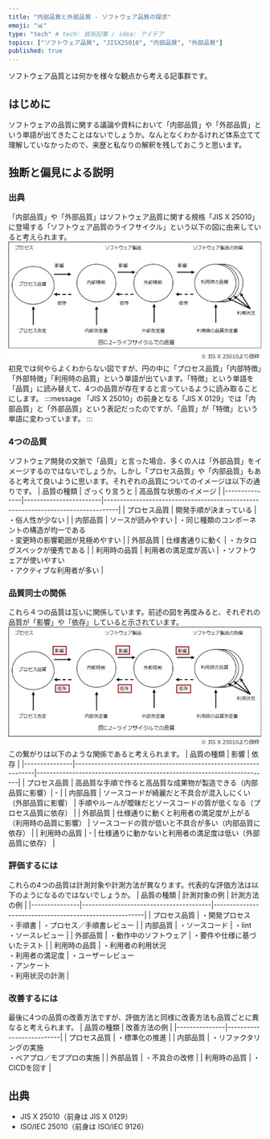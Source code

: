 ```yaml
---
title: "内部品質と外部品質 - ソフトウェア品質の探求"
emoji: "📊"
type: "tech" # tech: 技術記事 / idea: アイデア
topics: ["ソフトウェア品質", "JISX25010", "内部品質", "外部品質"]
published: true
---
```

ソフトウェア品質とは何かを様々な観点から考える記事群です。

## はじめに
ソフトウェアの品質に関する議論や資料において「内部品質」や「外部品質」という単語が出てきたことはないでしょうか。なんとなくわかるけれど体系立てて理解していなかったので、来歴と私なりの解釈を残しておこうと思います。

## 独断と偏見による説明

### 出典
   「内部品質」や「外部品質」はソフトウェア品質に関する規格「JIS X 25010」に登場する「ソフトウェア品質のライフサイクル」という以下の図に由来していると考えられます。
   ![software lifecycle](/images/quality_interal_external/quality_interal_external_00.jpg)
   初見では何やらよくわからない図ですが、円の中に「プロセス品質」「内部特徴」「外部特徴」「利用時の品質」という単語が出ています。「特徴」という単語を「品質」に読み替えて、4つの品質が存在すると言っているように読み取ることにします。
   :::message
   「JIS X 25010」の前身となる「JIS X 0129」では「内部品質」と「外部品質」という表記だったのですが、「品質」が「特徴」という単語に変わっています。
   :::

### 4つの品質
   ソフトウェア開発の文脈で「品質」と言った場合、多くの人は「外部品質」をイメージするのではないでしょうか。しかし「プロセス品質」や「内部品質」もあると考えて良いように思います。それぞれの品質についてのイメージは以下の通りです。
   | 品質の種類    | ざっくり言うと         | 高品質な状態のイメージ                                                           |
   |---------------|------------------------|----------------------------------------------------------------------------------|
   | プロセス品質  | 開発手順が決まっている | ・俗人性が少ない                                                                 |
   | 内部品質      | ソースが読みやすい     | ・同じ種類のコンポーネントの構造が均一である<br>・変更時の影響範囲が見極めやすい |
   | 外部品質      | 仕様書通りに動く       | ・カタログスペックが優秀である                                                   |
   | 利用時の品質  | 利用者の満足度が高い   | ・ソフトウェアが使いやすい<br>・アクティブな利用者が多い                         |

### 品質同士の関係
   これら４つの品質は互いに関係しています。前述の図を再度みると、それぞれの品質が「影響」や「依存」していると示されています。
   ![software lifecycle](/images/quality_interal_external/quality_interal_external_01.jpg)
   この繋がりは以下のような関係であると考えられます。
   | 品質の種類    | 影響                                                            | 依存                                                                   |
   |---------------|-----------------------------------------------------------------|------------------------------------------------------------------------|
   | プロセス品質  | 高品質な手順で作ると高品質な成果物が製造できる（内部品質に影響）| -                                                                      |
   | 内部品質      | ソースコードが綺麗だと不具合が混入しにくい（外部品質に影響）    | 手順やルールが曖昧だとソースコードの質が低くなる（プロセス品質に依存） |
   | 外部品質      | 仕様通りに動くと利用者の満足度が上がる（利用時の品質に影響）    | ソースコードの質が低いと不具合が多い（内部品質に依存）                 |
   | 利用時の品質  | -                                                               | 仕様通りに動かないと利用者の満足度は低い（外部品質に依存）             |

### 評価するには
   これらの4つの品質は計測対象や計測方法が異なります。代表的な評価方法は以下のようになるのではないでしょうか。
   | 品質の種類    | 計測対象の例                           | 計測方法の例                                           |
   |---------------|----------------------------------------|--------------------------------------------------------|
   | プロセス品質  | ・開発プロセス<br>・手順書             | ・プロセス／手順書レビュー                             |
   | 内部品質      | ・ソースコード                         | ・lint<br>・ソースレビュー                             |
   | 外部品質      | ・動作中のソフトウェア                 | ・要件や仕様に基づいたテスト                           |
   | 利用時の品質  | ・利用者の利用状況<br>・利用者の満足度 | ・ユーザーレビュー<br>・アンケート<br>・利用状況の計測 |

### 改善するには
   最後に4つの品質の改善方法ですが、評価方法と同様に改善方法も品質ごとに異なると考えられます。
   | 品質の種類    | 改善方法の例             |
   |---------------|--------------------------|
   | プロセス品質  | ・標準化の推進           |
   | 内部品質      | ・リファクタリングの実施<br>・ペアプロ／モブプロの実施 |
   | 外部品質      | ・不具合の改修           |
   | 利用時の品質  | ・CICDを回す             |

## 出典
- JIS X 25010（前身は JIS X 0129）
- ISO/IEC 25010（前身は ISO/IEC 9126）
